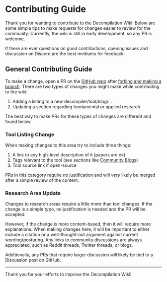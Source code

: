 # Contributing Guide
Thank you for wanting to contribute to the Decompilation Wiki! 
Below are some simple tips to make requests for changes easier to review for the community. 
Currently, the wiki is still in early development, so any PR is welcome. 

If there are ever questions on good contributions, opening issues and discussion on Discord are the best mediums for feedback.

## General Contributing Guide
To make a change, open a PR on the [GitHub repo](https://github.com/mahaloz/decompilation-wiki) after [forking and making a branch](https://akrabat.com/the-beginners-guide-to-contributing-to-a-github-project/).
There are two types of changes you might make while contributing to the wiki:

1. Adding a listing to a new decompiler/tool/blog/...
2. Updating a section regarding fundamental or applied research

The best way to make PRs for these types of changes are different and found below.

### Tool Listing Change
When making changes to this area try to include three things:
1. A link to any high-level description of it (papers are ok).
2. Tags relevant to the tool (see sections like [Community Blogs](/misc/blogs))
3. Tool source link if open-source 

PRs in this category require no justification and will _very_ likely be merged after a simple review of the content. 

### Research Area Update
Changes to research areas require a little more than tool changes.
If the change is a simple typo, no justification is needed and the PR will be accepted.

However, if the change is more content-based, then it will require more explanations. 
When making changes here, it will be important to either include a citation or a well-thought-out argument against current wording/posturing.
Any links to community discussions are always appreciated, such as Reddit threads, Twitter threads, or blogs. 

Additionally, any PRs that require larger discussion will likely be tied to a Discussion post on GitHub. 

---

Thank you for your efforts to improve the Decompilation Wiki!
